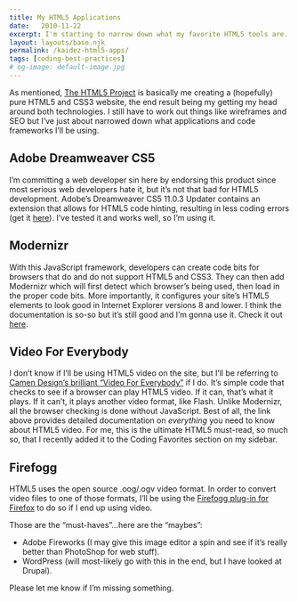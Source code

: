 ```yaml
---
title: My HTML5 Applications
date:   2010-11-22
excerpt: I'm starting to narrow down what my favorite HTML5 tools are.
layout: layouts/base.njk
permalink: /kaidez-html5-apps/
tags: [coding-best-practices]
# og-image: default-image.jpg
---
```

As mentioned, [The HTML5 Project][1] is basically me creating a (hopefully) pure HTML5 and CSS3 website, the end result being my getting my head around both technologies. I still have to work out things like wireframes and SEO but I’ve just about narrowed down what applications and code frameworks I’ll be using.

 [1]: http://kaidez.com/html5-project/

## Adobe Dreamweaver CS5

I’m committing a web developer sin here by endorsing this product since most serious web developers hate it, but it’s not that bad for HTML5 development. Adobe’s Dreamweaver CS5 11.0.3 Updater contains an extension that allows for HTML5 code hinting, resulting in less coding errors (get it [here][2]). I’ve tested it and works well, so I’m using it.

 [2]: http://www.adobe.com/support/dreamweaver/downloads_updaters.html#dwcs5

## Modernizr

With this JavaScript framework, developers can create code bits for browsers that do and do not support HTML5 and CSS3. They can then add Modernizr which will first detect which browser’s being used, then load in the proper code bits. More importantly, it configures your site’s HTML5 elements to look good in Internet Explorer versions 8 and lower. I think the documentation is so-so but it’s still good and I’m gonna use it. Check it out [here][3].

 [3]: http://www.modernizr.com/

## Video For Everybody

I don’t know if I’ll be using HTML5 video on the site, but I’ll be referring to [Camen Design’s brilliant “Video For Everybody”][4] if I do. It’s simple code that checks to see if a browser can play HTML5 video. If it can, that’s what it plays. If it can’t, it plays another video format, like Flash. Unlike Modernizr, all the browser checking is done without JavaScript. Best of all, the link above provides detailed documentation on *everything* you need to know about HTML5 video. For me, this is the ultimate HTML5 must-read, so much so, that I recently added it to the Coding Favorites section on my sidebar.

 [4]: http://camendesign.com/code/video_for_everybody

## Firefogg

HTML5 uses the open source .oog/.ogv video format. In order to convert video files to one of those formats, I’ll be using the [Firefogg plug-in for Firefox][5] to do so if I end up using video.

 [5]: http://firefogg.org/

Those are the “must-haves”…here are the “maybes”:

*   Adobe Fireworks (I may give this image editor a spin and see if it’s really better than PhotoShop for web stuff).
*   WordPress (will most-likely go with this in the end, but I have looked at Drupal).

Please let me know if I’m missing something.